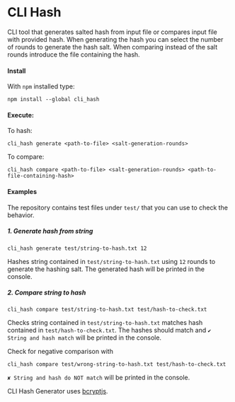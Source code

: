 # CLI Hash

CLI tool that generates salted hash from input file or compares input file with provided hash. When generating the hash you can select the number of rounds to generate the hash salt. When comparing instead of the salt rounds introduce the file containing the hash.

#### Install

With `npm` installed type:

```
npm install --global cli_hash
```

#### Execute:

To hash:

```
cli_hash generate <path-to-file> <salt-generation-rounds>
```

To compare:

```
cli_hash compare <path-to-file> <salt-generation-rounds> <path-to-file-containing-hash>
```

#### Examples

The repository contains test files under `test/` that you can use to check the behavior.

##### 1. Generate hash from string

```
cli_hash generate test/string-to-hash.txt 12
```

Hashes string contained in `test/string-to-hash.txt` using `12` rounds to generate the hashing salt. The generated hash will be printed in the console.

##### 2. Compare string to hash

```
cli_hash compare test/string-to-hash.txt test/hash-to-check.txt
```

Checks string contained in `test/string-to-hash.txt` matches hash contained in `test/hash-to-check.txt`. The hashes should match and `✔ String and hash match` will be printed in the console.

Check for negative comparison with

```
cli_hash compare test/wrong-string-to-hash.txt test/hash-to-check.txt
```

`✘ String and hash do NOT match` will be printed in the console.

CLI Hash Generator uses [bcryptjs](https://www.npmjs.com/package/bcryptjs).
